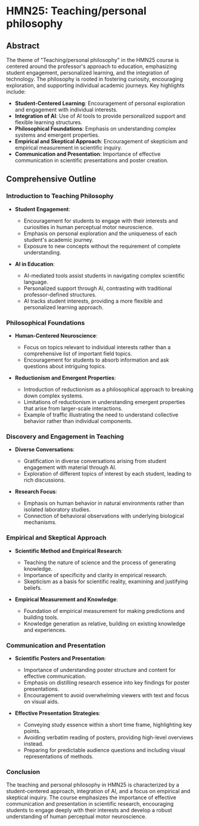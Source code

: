 # HMN25: Teaching/personal philosophy

## Abstract
The theme of "Teaching/personal philosophy" in the HMN25 course is centered around the professor's approach to education, emphasizing student engagement, personalized learning, and the integration of technology. The philosophy is rooted in fostering curiosity, encouraging exploration, and supporting individual academic journeys. Key highlights include:

- **Student-Centered Learning**: Encouragement of personal exploration and engagement with individual interests.
- **Integration of AI**: Use of AI tools to provide personalized support and flexible learning structures.
- **Philosophical Foundations**: Emphasis on understanding complex systems and emergent properties.
- **Empirical and Skeptical Approach**: Encouragement of skepticism and empirical measurement in scientific inquiry.
- **Communication and Presentation**: Importance of effective communication in scientific presentations and poster creation.

## Comprehensive Outline

### Introduction to Teaching Philosophy
- **Student Engagement**: 
  - Encouragement for students to engage with their interests and curiosities in human perceptual motor neuroscience.
  - Emphasis on personal exploration and the uniqueness of each student's academic journey.
  - Exposure to new concepts without the requirement of complete understanding.

- **AI in Education**:
  - AI-mediated tools assist students in navigating complex scientific language.
  - Personalized support through AI, contrasting with traditional professor-defined structures.
  - AI tracks student interests, providing a more flexible and personalized learning approach.

### Philosophical Foundations
- **Human-Centered Neuroscience**:
  - Focus on topics relevant to individual interests rather than a comprehensive list of important field topics.
  - Encouragement for students to absorb information and ask questions about intriguing topics.

- **Reductionism and Emergent Properties**:
  - Introduction of reductionism as a philosophical approach to breaking down complex systems.
  - Limitations of reductionism in understanding emergent properties that arise from larger-scale interactions.
  - Example of traffic illustrating the need to understand collective behavior rather than individual components.

### Discovery and Engagement in Teaching
- **Diverse Conversations**:
  - Gratification in diverse conversations arising from student engagement with material through AI.
  - Exploration of different topics of interest by each student, leading to rich discussions.

- **Research Focus**:
  - Emphasis on human behavior in natural environments rather than isolated laboratory studies.
  - Connection of behavioral observations with underlying biological mechanisms.

### Empirical and Skeptical Approach
- **Scientific Method and Empirical Research**:
  - Teaching the nature of science and the process of generating knowledge.
  - Importance of specificity and clarity in empirical research.
  - Skepticism as a basis for scientific reality, examining and justifying beliefs.

- **Empirical Measurement and Knowledge**:
  - Foundation of empirical measurement for making predictions and building tools.
  - Knowledge generation as relative, building on existing knowledge and experiences.

### Communication and Presentation
- **Scientific Posters and Presentation**:
  - Importance of understanding poster structure and content for effective communication.
  - Emphasis on distilling research essence into key findings for poster presentations.
  - Encouragement to avoid overwhelming viewers with text and focus on visual aids.

- **Effective Presentation Strategies**:
  - Conveying study essence within a short time frame, highlighting key points.
  - Avoiding verbatim reading of posters, providing high-level overviews instead.
  - Preparing for predictable audience questions and including visual representations of methods.

### Conclusion
The teaching and personal philosophy in HMN25 is characterized by a student-centered approach, integration of AI, and a focus on empirical and skeptical inquiry. The course emphasizes the importance of effective communication and presentation in scientific research, encouraging students to engage deeply with their interests and develop a robust understanding of human perceptual motor neuroscience.
